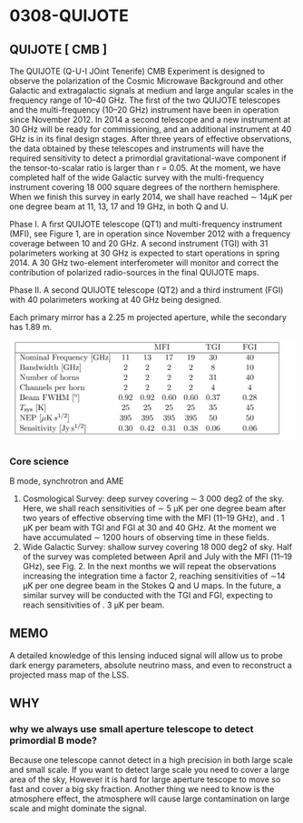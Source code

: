 # 0308-QUIJOTE

## QUIJOTE \[ CMB ]

The QUIJOTE (Q-U-I JOint Tenerife) CMB Experiment is designed to observe the polarization of the Cosmic Microwave Background and other Galactic and extragalactic signals at medium and large angular scales in the frequency range of 10–40 GHz. The first of the two QUIJOTE telescopes and the multi-frequency (10–20 GHz) instrument have been in operation since November 2012. In 2014 a second telescope and a new instrument at 30 GHz will be ready for commissioning, and an additional instrument at 40 GHz is in its final design stages. After three years of effective observations, the data obtained by these telescopes and instruments will have the required sensitivity to detect a primordial gravitational-wave component if the tensor-to-scalar ratio is larger than r = 0.05. At the moment, we have completed half of the wide Galactic survey with the multi-frequency instrument covering 18 000 square degrees of the northern hemisphere. When we finish this survey in early 2014, we shall have reached ∼ 14μK per one degree beam at 11, 13, 17 and 19 GHz, in both Q and U.

Phase I. A first QUIJOTE telescope (QT1) and multi-frequency instrument (MFI), see Figure 1, are in operation since November 2012 with a frequency coverage between 10 and 20 GHz. A second instrument (TGI) with 31 polarimeters working at 30 GHz is expected to start operations in spring 2014. A 30 GHz two-element interferometer will monitor and correct the contribution of polarized radio-sources in the final QUIJOTE maps.

Phase II. A second QUIJOTE telescope (QT2) and a third instrument (FGI) with 40 polarimeters working at 40 GHz being designed.

Each primary mirror has a 2.25 m projected aperture, while the secondary has 1.89 m.

![instrument](../../2024/fig/0308_1.jpg)

### Core science

B mode, synchrotron and AME

1. Cosmological Survey: deep survey covering ∼ 3 000 deg2 of the sky. Here, we shall reach sensitivities of ∼ 5 μK per one degree beam after two years of effective observing time with the MFI (11–19 GHz), and . 1 μK per beam with TGI and FGI at 30 and 40 GHz. At the moment we have accumulated ∼ 1200 hours of observing time in these fields.
2. Wide Galactic Survey: shallow survey covering 18 000 deg2 of sky. Half of the survey was completed between April and July with the MFI (11–19 GHz), see Fig. 2. In the next months we will repeat the observations increasing the integration time a factor 2, reaching sensitivities of ∼14 μK per one degree beam in the Stokes Q and U maps. In the future, a similar survey will be conducted with the TGI and FGI, expecting to reach sensitivities of . 3 μK per beam.

## MEMO

A detailed knowledge of this lensing induced signal will allow us to probe dark energy parameters, absolute neutrino mass, and even to reconstruct a projected mass map of the LSS.

## WHY

### why we always use small aperture telescope to detect primordial B mode?

Because one telescope cannot detect in a high precision in both large scale and small scale. If you want to detect large scale you need to cover a large area of the sky, However it is hard for large aperture tescope to move so fast and cover a big sky fraction. Another thing we need to know is the atmosphere effect, the atmosphere will cause large contamination on large scale and might dominate the signal.
